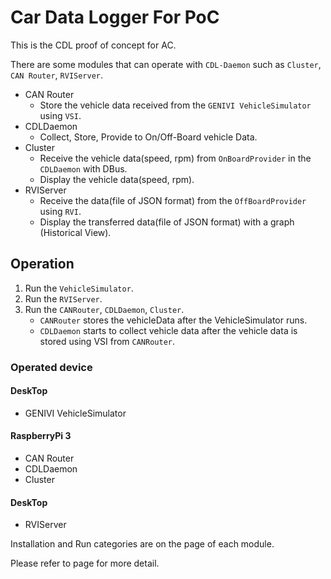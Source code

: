 # Car Data Logger For PoC

This is the CDL proof of concept for AC.

There are some modules that can operate with `CDL-Daemon` such as `Cluster`, `CAN Router`, `RVIServer`.

- CAN Router
  * Store the vehicle data received from the `GENIVI VehicleSimulator` using `VSI`.
- CDLDaemon
  * Collect, Store, Provide to On/Off-Board vehicle Data.
- Cluster
  * Receive the vehicle data(speed, rpm) from `OnBoardProvider` in the `CDLDaemon` with DBus.
  * Display the vehicle data(speed, rpm).
- RVIServer
  * Receive the data(file of JSON format) from the `OffBoardProvider` using `RVI`.
  * Display the transferred data(file of JSON format) with a graph (Historical View).
  
## Operation
1. Run the `VehicleSimulator`.
2. Run the `RVIServer`.
3. Run the `CANRouter`, `CDLDaemon`, `Cluster`.
   * `CANRouter` stores the vehicleData after the VehicleSimulator runs.
   * `CDLDaemon` starts to collect vehicle data after the vehicle data is stored using VSI from `CANRouter`.
### Operated device
#### DeskTop
* GENIVI VehicleSimulator
#### RaspberryPi 3
* CAN Router
* CDLDaemon
* Cluster
#### DeskTop
* RVIServer

Installation and Run categories are on the page of each module.

Please refer to page for more detail.
  
  
